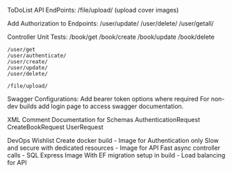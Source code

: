 ﻿ToDoList
API EndPoints:
	/file/upload/  (upload cover images)

Add Authorization to Endpoints:
	/user/update/
	/user/delete/
	/user/getall/

Controller Unit Tests:
	/book/get
	/book/create
	/book/update
	/book/delete

	/user/get
	/user/authenticate/
	/user/create/
	/user/update/
	/user/delete/

	/file/upload/
	
Swagger Configurations:
	Add bearer token options where required
	For non-dev builds add login page to access swagger documentation.

XML Comment Documentation for Schemas
	AuthenticationRequest
	CreateBookRequest
	UserRequest


DevOps Wishlist
Create docker build
	- Image for Authentication only
		Slow and secure with dedicated resources
	- Image for API
		Fast async controller calls
	- SQL Express Image
		With EF migration setup in build
	- Load balancing for API